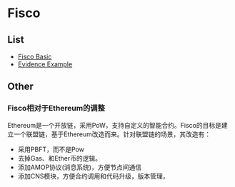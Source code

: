 # Fisco

## List
- [Fisco Basic](./basic.md)
- [Evidence Example](https://github.com/lunaczp/evidenceSample/tree/master/evidence)

## Other

### Fisco相对于Ethereum的调整
Ethereum是一个开放链，采用PoW，支持自定义的智能合约。Fisco的目标是建立一个联盟链，基于Ethereum改造而来。针对联盟链的场景，其改造有：
- 采用PBFT，而不是Pow
- 去掉Gas、和Ether币的逻辑。
- 添加AMOP协议(消息系统)，方便节点间通信
- 添加CNS模块，方便合约调用和代码升级，版本管理，
